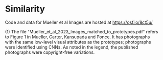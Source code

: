 # Similarity
Code and data for Mueller et al
Images are hosted at https://osf.io/8ct5u/

(1) The file "Mueller_et_al_2023_Images_matched_to_prototypes.pdf" refers to Figure 1 in Mueller, Carter, Kansupada and Ponce. It has photographs with the same low-level visual attributes as the prototypes; photographs were identified using CNNs. As noted in the legend, the published photographs were copyright-free variations.
